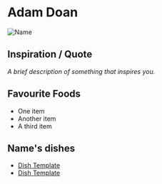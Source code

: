 # Adam Doan
![Name](/Images/chef-profile.png)

## Inspiration / Quote

*A brief description of something that inspires you.*

## Favourite Foods

* One item
* Another item
* A third item

## Name's dishes

* [Dish Template](/Courses/DishTemplate.md)
* [Dish Template](/Courses/DishTemplate.md)
